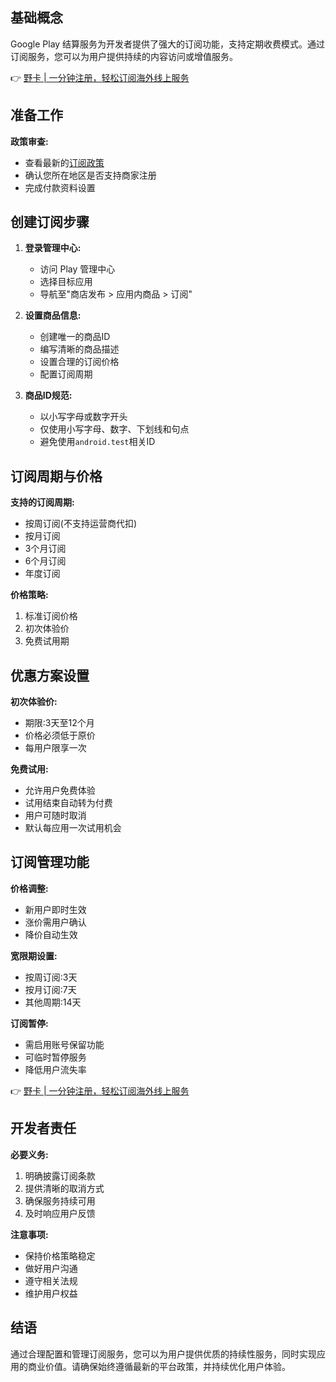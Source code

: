 ## 基础概念

Google Play 结算服务为开发者提供了强大的订阅功能，支持定期收费模式。通过订阅服务，您可以为用户提供持续的内容访问或增值服务。

👉 [野卡 | 一分钟注册，轻松订阅海外线上服务](https://bit.ly/bewildcard)

## 准备工作

**政策审查:**
- 查看最新的[订阅政策](https://play.google.com/about/monetization-ads/subscriptions/)
- 确认您所在地区是否支持商家注册
- 完成付款资料设置

## 创建订阅步骤

1. **登录管理中心:**
   - 访问 Play 管理中心
   - 选择目标应用
   - 导航至"商店发布 > 应用内商品 > 订阅"

2. **设置商品信息:**
   - 创建唯一的商品ID
   - 编写清晰的商品描述
   - 设置合理的订阅价格
   - 配置订阅周期

3. **商品ID规范:**
   - 以小写字母或数字开头
   - 仅使用小写字母、数字、下划线和句点
   - 避免使用`android.test`相关ID

## 订阅周期与价格

**支持的订阅周期:**
- 按周订阅(不支持运营商代扣)
- 按月订阅
- 3个月订阅
- 6个月订阅
- 年度订阅

**价格策略:**
1. 标准订阅价格
2. 初次体验价
3. 免费试用期

## 优惠方案设置

**初次体验价:**
- 期限:3天至12个月
- 价格必须低于原价
- 每用户限享一次

**免费试用:**
- 允许用户免费体验
- 试用结束自动转为付费
- 用户可随时取消
- 默认每应用一次试用机会

## 订阅管理功能

**价格调整:**
- 新用户即时生效
- 涨价需用户确认
- 降价自动生效

**宽限期设置:**
- 按周订阅:3天
- 按月订阅:7天
- 其他周期:14天

**订阅暂停:**
- 需启用账号保留功能
- 可临时暂停服务
- 降低用户流失率

👉 [野卡 | 一分钟注册，轻松订阅海外线上服务](https://bit.ly/bewildcard)

## 开发者责任

**必要义务:**
1. 明确披露订阅条款
2. 提供清晰的取消方式
3. 确保服务持续可用
4. 及时响应用户反馈

**注意事项:**
- 保持价格策略稳定
- 做好用户沟通
- 遵守相关法规
- 维护用户权益

## 结语

通过合理配置和管理订阅服务，您可以为用户提供优质的持续性服务，同时实现应用的商业价值。请确保始终遵循最新的平台政策，并持续优化用户体验。